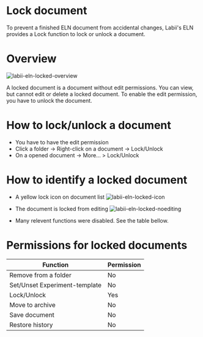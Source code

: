 # Lock document

To prevent a finished ELN document from accidental changes, Labii's ELN provides a Lock function to lock or unlock a document.

# Overview

![labii-eln-locked-overview](https://labiiblog.files.wordpress.com/2015/12/labii-eln-locked-overview.png)

A locked document is a document without edit permissions. You can view, but cannot edit or delete a locked document. To enable the edit permission, you have to unlock the document.

# How to lock/unlock a document

* You have to have the edit permission
* Click a folder -> Right-click on a document -> Lock/Unlock
* On a opened document -> More... > Lock/Unlock

# How to identify a locked document

* A yellow lock icon on document list
![labii-eln-locked-icon](https://labiiblog.files.wordpress.com/2015/12/labii-eln-locked-icon.png)

* The document is locked from editing
![labii-eln-locked-noediting](https://labiiblog.files.wordpress.com/2015/12/labii-eln-locked-noediting.png)
* Many relevent functions were disabled. See the table bellow.

# Permissions for locked documents

|Function|Permission|
|--------|----------|
|Remove from a folder|No|
|Set/Unset Experiment-template|No|
|Lock/Unlock|Yes|
|Move to archive|No|
|Save document|No|
|Restore history|No|
